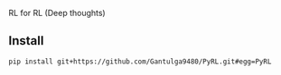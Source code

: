 RL for RL (Deep thoughts)

## Install
    pip install git+https://github.com/Gantulga9480/PyRL.git#egg=PyRL